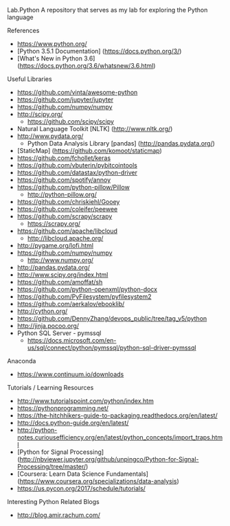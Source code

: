 Lab.Python
A repository that serves as my lab for exploring the Python language


References
* https://www.python.org/
* [Python 3.5.1 Documentation] (https://docs.python.org/3/)
* [What's New in Python 3.6] (https://docs.python.org/3.6/whatsnew/3.6.html)

Useful Libraries
* https://github.com/vinta/awesome-python
* https://github.com/jupyter/jupyter
* https://github.com/numpy/numpy
* http://scipy.org/
	* https://github.com/scipy/scipy 
* Natural Language Toolkit [NLTK] (http://www.nltk.org/)
* http://www.pydata.org/
	* Python Data Analysis Library [pandas] (http://pandas.pydata.org/)
* [StaticMap] (https://github.com/komoot/staticmap)
* https://github.com/fchollet/keras 
* https://github.com/vbuterin/pybitcointools
* https://github.com/datastax/python-driver
* https://github.com/spotify/annoy
* https://github.com/python-pillow/Pillow
  * http://python-pillow.org/
* https://github.com/chriskiehl/Gooey
* https://github.com/coleifer/peewee
* https://github.com/scrapy/scrapy
  * https://scrapy.org/
* https://github.com/apache/libcloud
  * http://libcloud.apache.org/ 
* http://pygame.org/lofi.html
* https://github.com/numpy/numpy
  * http://www.numpy.org/
* http://pandas.pydata.org/
* http://www.scipy.org/index.html
* https://github.com/amoffat/sh
* https://github.com/python-openxml/python-docx
* https://github.com/PyFilesystem/pyfilesystem2
* https://github.com/aerkalov/ebooklib/
* http://cython.org/
* https://github.com/DennyZhang/devops_public/tree/tag_v5/python
* http://jinja.pocoo.org/
* Python SQL Server - pymssql
  * https://docs.microsoft.com/en-us/sql/connect/python/pymssql/python-sql-driver-pymssql



Anaconda
* https://www.continuum.io/downloads

Tutorials / Learning Resources
* http://www.tutorialspoint.com/python/index.htm
* https://pythonprogramming.net/
* https://the-hitchhikers-guide-to-packaging.readthedocs.org/en/latest/
* http://docs.python-guide.org/en/latest/
* http://python-notes.curiousefficiency.org/en/latest/python_concepts/import_traps.html
* [Python for Signal Processing] (http://nbviewer.jupyter.org/github/unpingco/Python-for-Signal-Processing/tree/master/)
* [Coursera: Learn Data Science Fundamentals] (https://www.coursera.org/specializations/data-analysis)
* https://us.pycon.org/2017/schedule/tutorials/


Interesting Python Related Blogs
* http://blog.amir.rachum.com/
